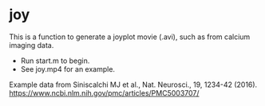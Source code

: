 # joy
This is a function to generate a joyplot movie (.avi), such as from calcium imaging data.

- Run start.m to begin.
- See joy.mp4 for an example.

Example data from Siniscalchi MJ et al., Nat. Neurosci., 19, 1234-42 (2016).
https://www.ncbi.nlm.nih.gov/pmc/articles/PMC5003707/
